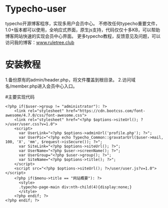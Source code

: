 # Typecho-user

typecho开源博客程序，实现多用户会员中心。
不修改任何typecho重要文件，1.0+版本都可以使用，全响应式界面，原生js支持，代码仅仅十多KB，可以帮助博客网站快速的实现会员中心界面。
更多typecho教程，反馈意见及问题，可以访问我的博客：www.ruletree.club

# 安装教程

1.备份原有的admin/header.php，将文件覆盖到根目录。
2.访问域名/member.php进入会员中心入口。

#主要实现代码

	<?php if($user->group != "administrator"): ?>
        <link rel="stylesheet" href="https://cdn.bootcss.com/font-awesome/4.7.0/css/font-awesome.css">
        <link rel="stylesheet" href="<?php $options->siteUrl(); ?>/user/user.css?v=1.0">
        <script>
          var UserLink="<?php $options->adminUrl('profile.php'); ?>";
          var UserPic="<?php echo Typecho_Common::gravatarUrl($user->mail, 100, 'X', 'mm', $request->isSecure()); ?>";
          var SiteLink="<?php $options->siteUrl(); ?>";
          var UserName="<?php $user->screenName(); ?>";
          var UserGroup="<?php $user->group(); ?>";
          var SiteName="<?php $options->title(); ?>";
        </script>
        <script src="<?php $options->siteUrl(); ?>/user/user.js?v=1.0"></script>
        <?php if($menu->title == "网站概要"): ?>
          <style>
          .typecho-page-main div:nth-child(4){display:none;}
          </style>
        <?php endif; ?>
	<?php endif; ?>
 
 

